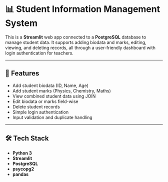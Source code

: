 # 📊 Student Information Management System

This is a **Streamlit** web app connected to a **PostgreSQL** database to manage student data. It supports adding biodata and marks, editing, viewing, and deleting records, all through a user-friendly dashboard with login authentication for teachers.

---

## 🚀 Features

- Add student biodata (ID, Name, Age)
- Add student marks (Physics, Chemistry, Maths)
- View combined student data using JOIN
- Edit biodata or marks field-wise
- Delete student records
- Simple login authentication
- Input validation and duplicate handling

---

## 🛠️ Tech Stack

- **Python 3**
- **Streamlit**
- **PostgreSQL**
- **psycopg2**
- **pandas**
